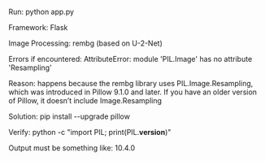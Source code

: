 Run: python app.py

Framework: Flask

Image Processing:
rembg (based on U-2-Net)

Errors if encountered:
AttributeError: module 'PIL.Image' has no attribute 'Resampling'

Reason: happens because the rembg library uses PIL.Image.Resampling, which was introduced 
in Pillow 9.1.0 and later. If you have an older version of Pillow, it doesn’t include Image.Resampling

Solution:
pip install --upgrade pillow

Verify:
python -c "import PIL; print(PIL.__version__)"

Output must be something like: 10.4.0

